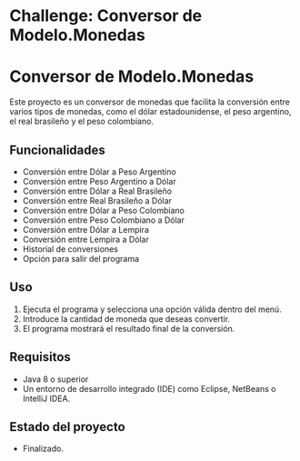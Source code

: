 # Challenge: Conversor de Modelo.Monedas

# Conversor de Modelo.Monedas

Este proyecto es un conversor de monedas que facilita la conversión entre varios tipos de monedas, como el dólar estadounidense, el peso argentino, el real brasileño y el peso colombiano.

## Funcionalidades

* Conversión entre Dólar a Peso Argentino
* Conversión entre Peso Argentino a Dólar
* Conversión entre Dólar a Real Brasileño
* Conversión entre Real Brasileño a Dólar
* Conversión entre Dólar a Peso Colombiano
* Conversión entre Peso Colombiano a Dólar
* Conversión entre Dólar a Lempira
* Conversión entre Lempira a Dólar
* Historial de conversiones
* Opción para salir del programa

## Uso

1. Ejecuta el programa y selecciona una opción válida dentro del menú.
2. Introduce la cantidad de moneda que deseas convertir.
3. El programa mostrará el resultado final de la conversión.

## Requisitos

* Java 8 o superior
* Un entorno de desarrollo integrado (IDE) como Eclipse, NetBeans o IntelliJ IDEA.

## Estado del proyecto

* Finalizado.